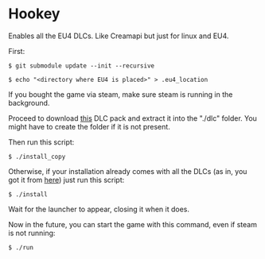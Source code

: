 # Hookey

Enables all the EU4 DLCs. Like Creamapi but just for linux and EU4.

First:
```
$ git submodule update --init --recursive

$ echo "<directory where EU4 is placed>" > .eu4_location
```

If you bought the game via steam, make sure steam is running in the background.

Proceed to download
[this](https://cs.rin.ru/forum/viewtopic.php?p=1973047#p1973047) DLC pack and
extract it into the "./dlc" folder. You might have to create the folder if it 
is not present.

Then run this script:

```
$ ./install_copy
```

Otherwise, if your installation already comes with all the DLCs (as in, you got
it from [here](https://cs.rin.ru/forum/viewtopic.php?f=22&t=54230)) just run
this script:

```
$ ./install
```

Wait for the launcher to appear, closing it when it does.

Now in the future, you can start the game with this command, even if steam is
not running:

``` 
$ ./run 
```
